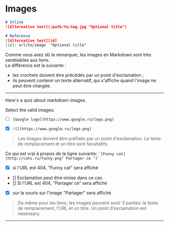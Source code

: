 # Images

```markdown
# Inline
![Alternative text](/path/to/img.jpg "Optional title")

# Reference
![Alternative text][id]
[id]: url/to/image  "Optional title"
```
Comme vous avez dû le remarquer, les images en Markdown sont très semblables aux liens.  
La différence est la suivante :
* les crochets doivent être précédés par un point d'exclamation ;
* ils peuvent contenir un texte alternatif, qui s'affiche quand l'image ne peut être chargée.

---

Here's a quiz about markdown images.

Select the valid images:
- [ ] `[Google logo](https://www.google.ru/logo.png)`
- [x] `![](https://www.google.ru/logo.png)`


> Les images doivent être préfixés par un point d'exclamation.
Le texte de remplacement et un titre sont facultatifs.

Ce qui est vrai à propos de la ligne suivante: `` `[Funny cat] (http://cats.ru/funny.png" Partager ce ")` ``
- [X] si l'URL est 404, "Funny cat" sera affiché
- [] Exclamation peut être omise dans ce cas
- [] Si l'URL est 404, "Partager ce" sera affiché
- [X] sur la souris sur l'image "Partager" sera affiché

> De même pour les liens, les images peuvent avoir 3 parties: le texte de remplacement, l'URL et un titre. Un point d'exclamation est nesessary.

---
